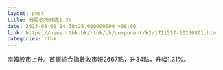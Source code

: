 ```yaml
---
layout: post
title: 韓股收市升逾1.3%
date: 2023-08-01 14:50:25.000000000 +08:00
link: https://news.rthk.hk/rthk/ch/component/k2/1711557-20230801.htm
categories: rthk
---
```


南韓股市上升。首爾綜合指數收市報2667點，升34點，升幅1.31%。
